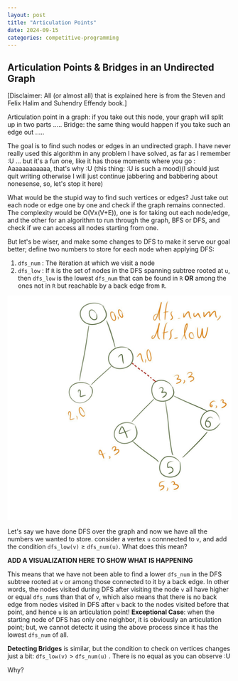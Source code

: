 ```yaml
---
layout: post
title: "Articulation Points"
date: 2024-09-15
categories: competitive-programming
---
```




## Articulation Points & Bridges in an Undirected Graph

[Disclaimer: All (or almost all) that is explained here is from the Steven and Felix Halim and Suhendry Effendy book.]

Articulation point in a graph: if you take out this node, your graph will split up in two parts .....
Bridge: the same thing would happen if you take such an edge out .....



The goal is to find such nodes or edges in an undirected graph.
I have never really used this algorithm in any problem I have solved, as far as I remember :U ... but it's a fun one, like it has those moments where you go : Aaaaaaaaaaaa, that's why :U (this thing: :U is such a mood)(I should just quit writing otherwise I will just continue jabbering and babbering about nonesense, so, let's stop it here)


What would be the stupid way to find such vertices or edges? Just take out each node or edge one by one and check if the graph remains connected. The complexity would be O(Vx(V+E)), one is for taking out each node/edge, and the other for an algorithm to run through the graph, BFS or DFS, and check if we can access all nodes starting from one.


But let's be wiser, and make some changes to DFS to make it serve our goal better; define two numbers to store for each node when applying DFS:
1. `dfs_num` : The iteration at which we visit a node
2. `dfs_low` : If `R` is the set of nodes in the DFS spanning subtree rooted at `u`, then `dfs_low` is the lowest `dfs_num` that can be found in `R` **OR** among the ones not in `R` but reachable by a back edge from `R`.


![dfs_num and dfs_low example](images/articulations.jpg)




Let's say we have done DFS over the graph and now we have all the numbers we wanted to store.
consider a vertex `u` connnected to `v`, and add the condition `dfs_low(v)` $\geq$ `dfs_num(u)`. What does this mean? 


**ADD A VISUALIZATION HERE TO SHOW WHAT IS HAPPENING**


This means that we have not been able to find a lower `dfs_num` in the DFS subtree rooted at `v` or among those connected to it by a back edge. In other words, the nodes visited during DFS after visiting the node `v` all have higher or equal `dfs_num`s than that of `v`, which also means that there is no back edge from nodes visited in DFS after `v` back to the nodes visited before that point, and hence `u` is an articulation point!
**Exceptional Case**: when the starting node of DFS has only one neighbor, it is obviously an articulation point; but, we cannot detectc it using the above process since it has the lowest `dfs_num` of all.





**Detecting Bridges** is similar, but the condition to check on vertices changes just a bit: `dfs_low(v)` $>$ `dfs_num(u)` . There is no equal as you can observe :U


Why?